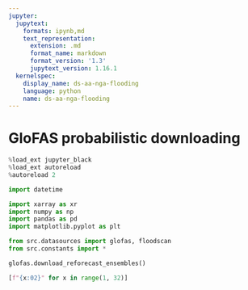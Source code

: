 ```yaml
---
jupyter:
  jupytext:
    formats: ipynb,md
    text_representation:
      extension: .md
      format_name: markdown
      format_version: '1.3'
      jupytext_version: 1.16.1
  kernelspec:
    display_name: ds-aa-nga-flooding
    language: python
    name: ds-aa-nga-flooding
---
```


# GloFAS probabilistic downloading

```python
%load_ext jupyter_black
%load_ext autoreload
%autoreload 2
```

```python
import datetime

import xarray as xr
import numpy as np
import pandas as pd
import matplotlib.pyplot as plt

from src.datasources import glofas, floodscan
from src.constants import *
```

```python
glofas.download_reforecast_ensembles()
```

```python
[f"{x:02}" for x in range(1, 32)]
```
